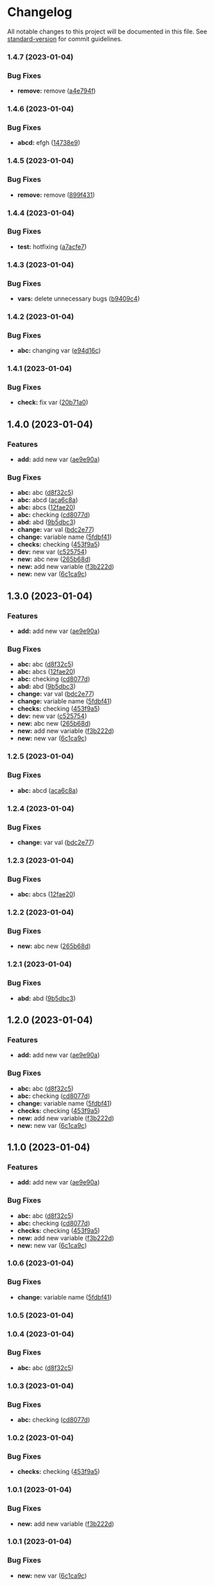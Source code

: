 # Changelog

All notable changes to this project will be documented in this file. See [standard-version](https://github.com/conventional-changelog/standard-version) for commit guidelines.

### 1.4.7 (2023-01-04)


### Bug Fixes

* **remove:** remove ([a4e794f](https://github.com/shrouti1507/sanity-test/commit/a4e794f165f95ef8fd10f05dea4962e177de1518))

### 1.4.6 (2023-01-04)


### Bug Fixes

* **abcd:** efgh ([14738e9](https://github.com/shrouti1507/sanity-test/commit/14738e93c5ee3c6f8fd2ad4a4e615bb9749e4c7a))

### 1.4.5 (2023-01-04)


### Bug Fixes

* **remove:** remove ([899f431](https://github.com/shrouti1507/sanity-test/commit/899f431e46ec63782400ec67394e6586092487e2))

### 1.4.4 (2023-01-04)


### Bug Fixes

* **test:** hotfixing ([a7acfe7](https://github.com/shrouti1507/sanity-test/commit/a7acfe7b67e6562fd5bf24fa428485426fc7e4db))

### 1.4.3 (2023-01-04)


### Bug Fixes

* **vars:** delete unnecessary bugs ([b9409c4](https://github.com/shrouti1507/sanity-test/commit/b9409c4bc7b568ec8f7590c4a99b863dd93ef6f7))

### 1.4.2 (2023-01-04)


### Bug Fixes

* **abc:** changing var ([e94d16c](https://github.com/shrouti1507/sanity-test/commit/e94d16cf1e010608b675c19e035992651f253f50))

### 1.4.1 (2023-01-04)


### Bug Fixes

* **check:** fix var ([20b71a0](https://github.com/shrouti1507/sanity-test/commit/20b71a092ad28f5e3d662401d497818f9c190555))

## 1.4.0 (2023-01-04)


### Features

* **add:** add new var ([ae9e90a](https://github.com/shrouti1507/sanity-test/commit/ae9e90a88c991f257456a93c3ab0702c8e5c08b7))


### Bug Fixes

* **abc:** abc ([d8f32c5](https://github.com/shrouti1507/sanity-test/commit/d8f32c523004ac3a7a55a346a1d10711f4154065))
* **abc:** abcd ([aca6c8a](https://github.com/shrouti1507/sanity-test/commit/aca6c8a8146bb0dd05fccd4252f4d92ef39dedff))
* **abc:** abcs ([12fae20](https://github.com/shrouti1507/sanity-test/commit/12fae20a8b86dfee96a5091a3387dce0bab6125b))
* **abc:** checking ([cd8077d](https://github.com/shrouti1507/sanity-test/commit/cd8077df354e04ae9190b4e4b8e0e32824621641))
* **abd:** abd ([9b5dbc3](https://github.com/shrouti1507/sanity-test/commit/9b5dbc3c6624b4bba16a021887147c1b808fe72f))
* **change:** var val ([bdc2e77](https://github.com/shrouti1507/sanity-test/commit/bdc2e77fe414d7a2dd39884ad04d5c30846becf2))
* **change:** variable name ([5fdbf41](https://github.com/shrouti1507/sanity-test/commit/5fdbf41cede8e8f4dc373fedff27637a5f659b91))
* **checks:** checking ([453f9a5](https://github.com/shrouti1507/sanity-test/commit/453f9a59ebe423eb2d6ec93c212b87910798c4eb))
* **dev:** new var ([c525754](https://github.com/shrouti1507/sanity-test/commit/c5257547d82ff7e582aed6b72690ddd857581253))
* **new:** abc new ([265b68d](https://github.com/shrouti1507/sanity-test/commit/265b68d980dbf168f60b44c8cd512e438a979186))
* **new:** add new variable ([f3b222d](https://github.com/shrouti1507/sanity-test/commit/f3b222dd9e04daae940902cdd92d2bc8bcd07e36))
* **new:** new var ([6c1ca9c](https://github.com/shrouti1507/sanity-test/commit/6c1ca9cbebc29c0c0c3bc5f40036b4f46ae4b9cc))

## 1.3.0 (2023-01-04)


### Features

* **add:** add new var ([ae9e90a](https://github.com/shrouti1507/sanity-test/commit/ae9e90a88c991f257456a93c3ab0702c8e5c08b7))


### Bug Fixes

* **abc:** abc ([d8f32c5](https://github.com/shrouti1507/sanity-test/commit/d8f32c523004ac3a7a55a346a1d10711f4154065))
* **abc:** abcs ([12fae20](https://github.com/shrouti1507/sanity-test/commit/12fae20a8b86dfee96a5091a3387dce0bab6125b))
* **abc:** checking ([cd8077d](https://github.com/shrouti1507/sanity-test/commit/cd8077df354e04ae9190b4e4b8e0e32824621641))
* **abd:** abd ([9b5dbc3](https://github.com/shrouti1507/sanity-test/commit/9b5dbc3c6624b4bba16a021887147c1b808fe72f))
* **change:** var val ([bdc2e77](https://github.com/shrouti1507/sanity-test/commit/bdc2e77fe414d7a2dd39884ad04d5c30846becf2))
* **change:** variable name ([5fdbf41](https://github.com/shrouti1507/sanity-test/commit/5fdbf41cede8e8f4dc373fedff27637a5f659b91))
* **checks:** checking ([453f9a5](https://github.com/shrouti1507/sanity-test/commit/453f9a59ebe423eb2d6ec93c212b87910798c4eb))
* **dev:** new var ([c525754](https://github.com/shrouti1507/sanity-test/commit/c5257547d82ff7e582aed6b72690ddd857581253))
* **new:** abc new ([265b68d](https://github.com/shrouti1507/sanity-test/commit/265b68d980dbf168f60b44c8cd512e438a979186))
* **new:** add new variable ([f3b222d](https://github.com/shrouti1507/sanity-test/commit/f3b222dd9e04daae940902cdd92d2bc8bcd07e36))
* **new:** new var ([6c1ca9c](https://github.com/shrouti1507/sanity-test/commit/6c1ca9cbebc29c0c0c3bc5f40036b4f46ae4b9cc))

### 1.2.5 (2023-01-04)


### Bug Fixes

* **abc:** abcd ([aca6c8a](https://github.com/shrouti1507/sanity-test/commit/aca6c8a8146bb0dd05fccd4252f4d92ef39dedff))

### 1.2.4 (2023-01-04)


### Bug Fixes

* **change:** var val ([bdc2e77](https://github.com/shrouti1507/sanity-test/commit/bdc2e77fe414d7a2dd39884ad04d5c30846becf2))

### 1.2.3 (2023-01-04)


### Bug Fixes

* **abc:** abcs ([12fae20](https://github.com/shrouti1507/sanity-test/commit/12fae20a8b86dfee96a5091a3387dce0bab6125b))

### 1.2.2 (2023-01-04)


### Bug Fixes

* **new:** abc new ([265b68d](https://github.com/shrouti1507/sanity-test/commit/265b68d980dbf168f60b44c8cd512e438a979186))

### 1.2.1 (2023-01-04)


### Bug Fixes

* **abd:** abd ([9b5dbc3](https://github.com/shrouti1507/sanity-test/commit/9b5dbc3c6624b4bba16a021887147c1b808fe72f))

## 1.2.0 (2023-01-04)


### Features

* **add:** add new var ([ae9e90a](https://github.com/shrouti1507/sanity-test/commit/ae9e90a88c991f257456a93c3ab0702c8e5c08b7))


### Bug Fixes

* **abc:** abc ([d8f32c5](https://github.com/shrouti1507/sanity-test/commit/d8f32c523004ac3a7a55a346a1d10711f4154065))
* **abc:** checking ([cd8077d](https://github.com/shrouti1507/sanity-test/commit/cd8077df354e04ae9190b4e4b8e0e32824621641))
* **change:** variable name ([5fdbf41](https://github.com/shrouti1507/sanity-test/commit/5fdbf41cede8e8f4dc373fedff27637a5f659b91))
* **checks:** checking ([453f9a5](https://github.com/shrouti1507/sanity-test/commit/453f9a59ebe423eb2d6ec93c212b87910798c4eb))
* **new:** add new variable ([f3b222d](https://github.com/shrouti1507/sanity-test/commit/f3b222dd9e04daae940902cdd92d2bc8bcd07e36))
* **new:** new var ([6c1ca9c](https://github.com/shrouti1507/sanity-test/commit/6c1ca9cbebc29c0c0c3bc5f40036b4f46ae4b9cc))

## 1.1.0 (2023-01-04)


### Features

* **add:** add new var ([ae9e90a](https://github.com/shrouti1507/sanity-test/commit/ae9e90a88c991f257456a93c3ab0702c8e5c08b7))


### Bug Fixes

* **abc:** abc ([d8f32c5](https://github.com/shrouti1507/sanity-test/commit/d8f32c523004ac3a7a55a346a1d10711f4154065))
* **abc:** checking ([cd8077d](https://github.com/shrouti1507/sanity-test/commit/cd8077df354e04ae9190b4e4b8e0e32824621641))
* **checks:** checking ([453f9a5](https://github.com/shrouti1507/sanity-test/commit/453f9a59ebe423eb2d6ec93c212b87910798c4eb))
* **new:** add new variable ([f3b222d](https://github.com/shrouti1507/sanity-test/commit/f3b222dd9e04daae940902cdd92d2bc8bcd07e36))
* **new:** new var ([6c1ca9c](https://github.com/shrouti1507/sanity-test/commit/6c1ca9cbebc29c0c0c3bc5f40036b4f46ae4b9cc))

### 1.0.6 (2023-01-04)


### Bug Fixes

* **change:** variable name ([5fdbf41](https://github.com/shrouti1507/sanity-test/commit/5fdbf41cede8e8f4dc373fedff27637a5f659b91))

### 1.0.5 (2023-01-04)

### 1.0.4 (2023-01-04)


### Bug Fixes

* **abc:** abc ([d8f32c5](https://github.com/shrouti1507/sanity-test/commit/d8f32c523004ac3a7a55a346a1d10711f4154065))

### 1.0.3 (2023-01-04)


### Bug Fixes

* **abc:** checking ([cd8077d](https://github.com/shrouti1507/sanity-test/commit/cd8077df354e04ae9190b4e4b8e0e32824621641))

### 1.0.2 (2023-01-04)


### Bug Fixes

* **checks:** checking ([453f9a5](https://github.com/shrouti1507/sanity-test/commit/453f9a59ebe423eb2d6ec93c212b87910798c4eb))

### 1.0.1 (2023-01-04)


### Bug Fixes

* **new:** add new variable ([f3b222d](https://github.com/shrouti1507/sanity-test/commit/f3b222dd9e04daae940902cdd92d2bc8bcd07e36))

### 1.0.1 (2023-01-04)


### Bug Fixes

* **new:** new var ([6c1ca9c](https://github.com/shrouti1507/sanity-test/commit/6c1ca9cbebc29c0c0c3bc5f40036b4f46ae4b9cc))

